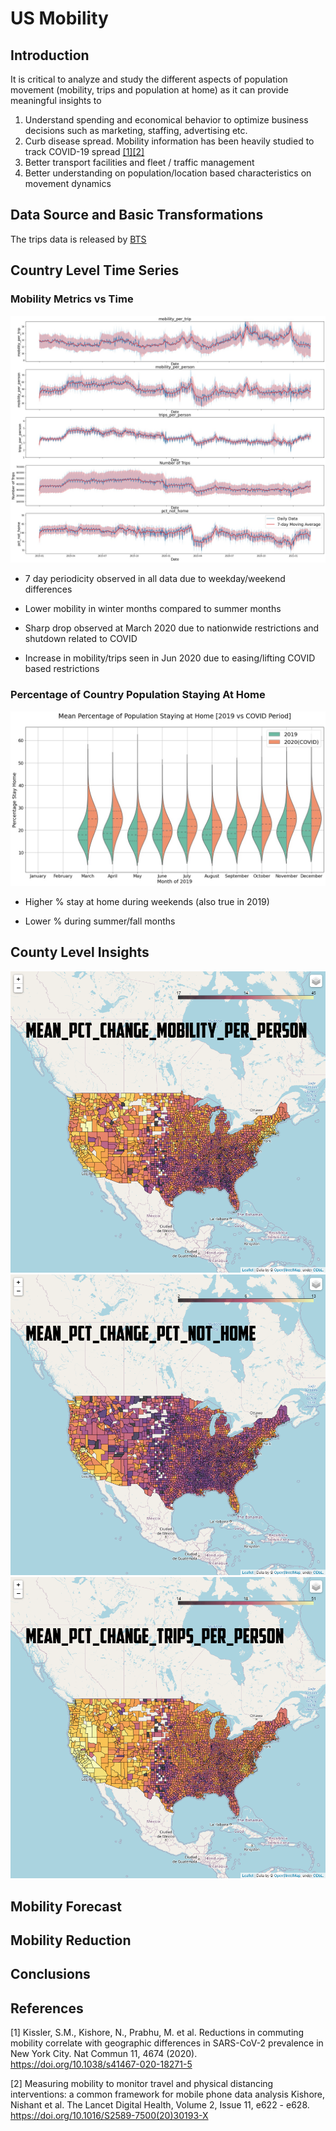 ﻿# US Mobility

## Introduction

It is critical to analyze and study the different aspects of population movement (mobility, trips and population at home)
as it can provide meaningful insights to 

1.	Understand spending and economical behavior to optimize business decisions such as marketing, staffing, advertising etc.
2.	Curb disease spread. Mobility information has been heavily studied to track COVID-19 spread [[1]](#1)[[2]](#2)
3.	Better transport facilities and fleet / traffic management 
4.	Better understanding on  population/location based characteristics on movement dynamics


## Data Source and Basic Transformations
The trips data is released by [BTS](https://data.bts.gov/Research-and-Statistics/Trips-by-Distance/w96p-f2qv) 


## Country Level Time Series

### Mobility Metrics vs Time 

![Image 1](https://github.com/swami84/US_Mobility_BTS/blob/master/Data/output/images/Metrics%20Plot%20Time%20Series.jpg)

* 7 day periodicity observed in all data due to weekday/weekend differences

* Lower mobility in winter months compared to summer months

* Sharp drop observed at March 2020 due to nationwide restrictions and shutdown related to COVID

* Increase in mobility/trips seen in Jun 2020 due to easing/lifting COVID based restrictions

### Percentage of Country Population Staying At Home

![Image 2](https://github.com/swami84/US_Mobility_BTS/blob/master/Data/output/images/Percentage_population_home_comparison_2020vs2019_monthly.jpg)

* Higher % stay at home during weekends (also true in 2019)

* Lower % during summer/fall months



## County Level Insights
![Image 3](https://github.com/swami84/US_Mobility_BTS/blob/master/Data/output/images/2021-03-08_mean_pct_change_mobility_per_person.jpg)
![Image 4](https://github.com/swami84/US_Mobility_BTS/blob/master/Data/output/images/2021-03-08_mean_pct_change_pct_not_home.jpg)
![Image 5](https://github.com/swami84/US_Mobility_BTS/blob/master/Data/output/images/2021-03-08_mean_pct_change_trips_per_person.jpg)

## Mobility Forecast


## Mobility Reduction



## Conclusions

## References

<a id="1">[1]</a> 
Kissler, S.M., Kishore, N., Prabhu, M. et al. Reductions in commuting mobility correlate with 
geographic differences in SARS-CoV-2 prevalence in New York City. 
Nat Commun 11, 4674 (2020). https://doi.org/10.1038/s41467-020-18271-5

<a id="2">[2]</a> 
Measuring mobility to monitor travel and physical distancing interventions: a common framework for mobile phone data analysis
Kishore, Nishant et al.
The Lancet Digital Health, Volume 2, Issue 11, e622 - e628. https://doi.org/10.1016/S2589-7500(20)30193-X